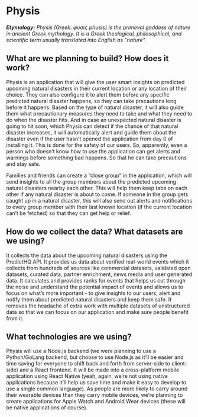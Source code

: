 # Physis

***Etymology:***
*Physis (Greek: φύσις phusis) is the primeval goddess of nature
in ancient Greek mythology. It is a Greek theological, philosophical,
and scientific term usually translated into English as "nature".*


## What are we planning to build? How does it work?

Physis is an application that will give the user smart insights on predicted upcoming natural disasters in their current location or any location of their choice. They can also configure it to alert them before any specific predicted natural disaster happens, so they can take precautions long before it happens. Based on the type of natural disaster, it will also guide them what precautionary measures they need to take and what they need to do when the disaster hits. And in case an unexpected natural disaster is going to hit soon, which Physis can detect if the chance of that natural disaster increases, it will automatically alert and guide them about the disaster even if the user hasn’t opened the application from day 0 of installing it. This is done for the safety of our users. So, apparently, even a person who doesn’t know how to use the application can get alerts and warnings before something bad happens. So that he can take precautions and stay safe.

Families and friends can create a “close group” in the application, which will send insights to all the group members about the predicted upcoming natural disasters nearby each other. This will help them keep tabs on each other if any natural disaster is about to come. If someone in the group gets caught up in a natural disaster, this will also send out alerts and notifications to every group member with their last known location (if the current location can’t be fetched) so that they can get help or relief.


## How do we collect the data? What datasets are we using?

It collects the data about the upcoming natural disasters using the PredictHQ API. It provides us data about verified real-world events which it collects from hundreds of sources like commercial datasets, validated open datasets, curated data, partner enrichment, news media and user generated data. It calculates and provides ranks for events that helps us cut through the noise and understand the potential impact of events and allows us to focus on what’s more important - to give insights to our users, alert and notify them about predicted natural disasters and keep them safe. It removes the headache of extra work with multiple datasets of unstructured data so that we can focus on our application and make sure people benefit from it.


## What technologies are we using?

Physis will use a Node.js backend (we were planning to use a Python/GoLang backend, but choose to use Node.js as it’ll be easier and time saving for everyone to shift back and forth from server-side to client-side) and a React frontend. It will be made into a cross-platform mobile application using React Native (yeah, again, we’re not using native applications because it’ll help us save time and make it easy to develop to use a single common language). As people are more likely to carry around their wearable devices than they carry mobile devices, we’re planning to create applications for Apple Watch and Android Wear devices (these will be native applications of course). 

